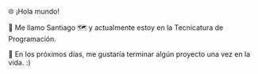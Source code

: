 🌐 ¡Hola mundo!

👋 Me llamo Santiago
🗺️ y actualmente estoy en la Tecnicatura de Programación.

📆 En los próximos días, me gustaría terminar algún proyecto una vez en la vida. :)
